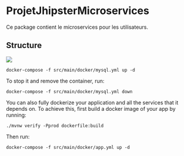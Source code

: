 # ProjetJhipsterMicroservices

Ce package contient le microservices pour les utilisateurs.

## Structure

![](https://github.com/x-xira25-x/ProjetJhipsterMicroservices/edit/master/service1/structure_service1.PNG)



    docker-compose -f src/main/docker/mysql.yml up -d

To stop it and remove the container, run:

    docker-compose -f src/main/docker/mysql.yml down

You can also fully dockerize your application and all the services that it depends on.
To achieve this, first build a docker image of your app by running:

    ./mvnw verify -Pprod dockerfile:build

Then run:

    docker-compose -f src/main/docker/app.yml up -d




